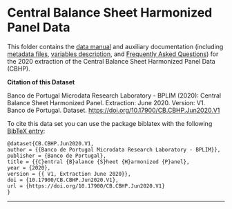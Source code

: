 # Central Balance Sheet Harmonized Panel Data


 This folder contains the  [data manual](https://github.com/BPLIM/Manuals/blob/master/Data/CBHP/JUN20/CBHP_manual_JUN2020.pdf) and auxiliary documentation (including [metadata files](https://github.com/BPLIM/Manuals/tree/master/Data/CBHP/JUN20/aux_files/describe_dataset), [variables description](https://github.com/BPLIM/Manuals/tree/master/Data/CBHP/JUN20/aux_files/variables_description), and [Frequently Asked Questions](https://github.com/BPLIM/Manuals/blob/master/Data/CBHP/JUN20/aux_files/faq/CBHP_faq.md)) for the 2020 extraction of the Central Balance Sheet Harmonized Panel Data (CBHP).


**Citation of this Dataset**

Banco de Portugal Microdata Research Laboratory - BPLIM (2020): Central Balance Sheet Harmonized Panel. Extraction: June 2020. Version: V1. Banco de Portugal. Dataset. https://doi.org/10.17900/CB.CBHP.Jun2020.V1



To cite this data set you can use the package biblatex with the following [BibTeX entry](https://github.com/BPLIM/Manuals/tree/master/Data/CBHP/JUN20/aux_files/bibtex/CBHP.bib):

```
@dataset{CB.CBHP.Jun2020.V1,
author = {{Banco de Portugal Microdata Research Laboratory - BPLIM}},
publisher = {Banco de Portugal},
title = {{C}entral {B}alance {S}heet {H}armonized {P}anel},
year = {2020},
version = {{ V1, Extraction June 2020}},
doi = {10.17900/CB.CBHP.Jun2020.V1},
url = {https://doi.org/10.17900/CB.CBHP.Jun2020.V1}
}
```

----------------------------------------------------------------------------------------------------------------------------------------------
